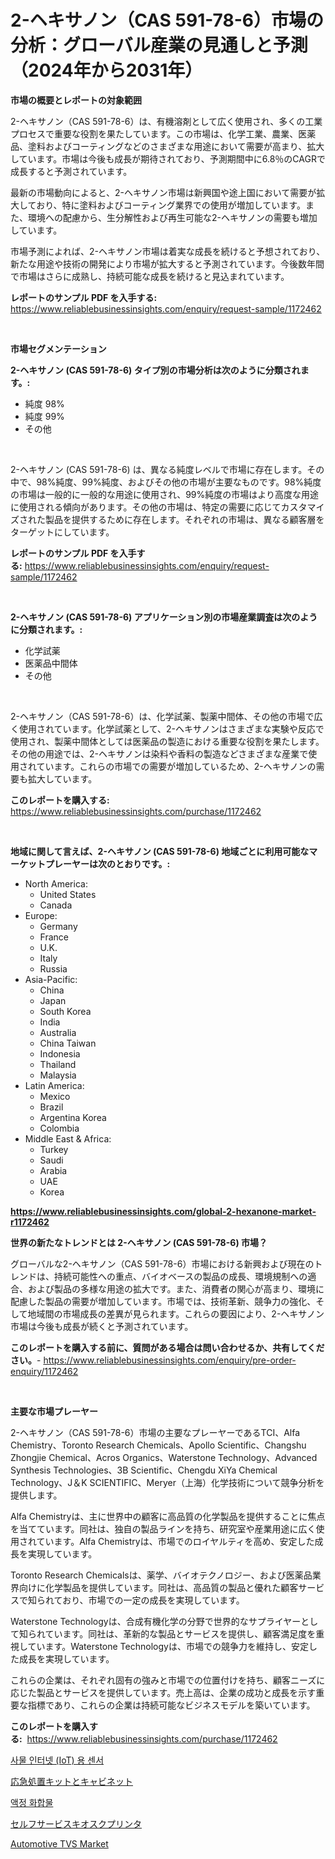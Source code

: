 <p><h1>2-ヘキサノン（CAS 591-78-6）市場の分析：グローバル産業の見通しと予測（2024年から2031年）</h1></p><p><strong>市場の概要とレポートの対象範囲</strong></p>
<p><p>2-ヘキサノン（CAS 591-78-6）は、有機溶剤として広く使用され、多くの工業プロセスで重要な役割を果たしています。この市場は、化学工業、農業、医薬品、塗料およびコーティングなどのさまざまな用途において需要が高まり、拡大しています。市場は今後も成長が期待されており、予測期間中に6.8％のCAGRで成長すると予測されています。</p><p>最新の市場動向によると、2-ヘキサノン市場は新興国や途上国において需要が拡大しており、特に塗料およびコーティング業界での使用が増加しています。また、環境への配慮から、生分解性および再生可能な2-ヘキサノンの需要も増加しています。</p><p>市場予測によれば、2-ヘキサノン市場は着実な成長を続けると予想されており、新たな用途や技術の開発により市場が拡大すると予測されています。今後数年間で市場はさらに成熟し、持続可能な成長を続けると見込まれています。</p></p>
<p><strong>レポートのサンプル PDF を入手する:</strong> <a href="https://www.reliablebusinessinsights.com/enquiry/request-sample/1172462">https://www.reliablebusinessinsights.com/enquiry/request-sample/1172462</a></p>
<p>&nbsp;</p>
<p><strong>市場セグメンテーション</strong></p>
<p><strong>2-ヘキサノン (CAS 591-78-6) タイプ別の市場分析は次のように分類されます。:</strong></p>
<p><ul><li>純度 98%</li><li>純度 99%</li><li>その他</li></ul></p>
<p>&nbsp;</p>
<p><p>2-ヘキサノン (CAS 591-78-6) は、異なる純度レベルで市場に存在します。その中で、98%純度、99%純度、およびその他の市場が主要なものです。98%純度の市場は一般的に一般的な用途に使用され、99%純度の市場はより高度な用途に使用される傾向があります。その他の市場は、特定の需要に応じてカスタマイズされた製品を提供するために存在します。それぞれの市場は、異なる顧客層をターゲットにしています。</p></p>
<p><strong>レポートのサンプル PDF を入手する:</strong>&nbsp;<a href="https://www.reliablebusinessinsights.com/enquiry/request-sample/1172462">https://www.reliablebusinessinsights.com/enquiry/request-sample/1172462</a></p>
<p>&nbsp;</p>
<p><strong> 2-ヘキサノン (CAS 591-78-6) アプリケーション別の市場産業調査は次のように分類されます。:</strong></p>
<p><ul><li>化学試薬</li><li>医薬品中間体</li><li>その他</li></ul></p>
<p>&nbsp;</p>
<p><p>2-ヘキサノン（CAS 591-78-6）は、化学試薬、製薬中間体、その他の市場で広く使用されています。化学試薬として、2-ヘキサノンはさまざまな実験や反応で使用され、製薬中間体としては医薬品の製造における重要な役割を果たします。その他の用途では、2-ヘキサノンは染料や香料の製造などさまざまな産業で使用されています。これらの市場での需要が増加しているため、2-ヘキサノンの需要も拡大しています。</p></p>
<p><strong>このレポートを購入する:</strong>&nbsp; <a href="https://www.reliablebusinessinsights.com/purchase/1172462">https://www.reliablebusinessinsights.com/purchase/1172462</a></p>
<p>&nbsp;</p>
<p><strong>地域に関して言えば、2-ヘキサノン (CAS 591-78-6) 地域ごとに利用可能なマーケットプレーヤーは次のとおりです。:</strong></p>
<p><ul>
    <li>
        North America:
        <ul>
            <li>United States</li>
            <li>Canada</li>
        </ul>
    </li>
    <li>
        Europe:
        <ul>
            <li>Germany</li>
            <li>France</li>
            <li>U.K.</li>
            <li>Italy</li>
            <li>Russia</li>
        </ul>
    </li>
    <li>
        Asia-Pacific:
        <ul>
            <li>China</li>
            <li>Japan</li>
            <li>South Korea</li>
            <li>India</li>
            <li>Australia</li>
            <li>China Taiwan</li>
            <li>Indonesia</li>
            <li>Thailand</li>
            <li>Malaysia</li>
        </ul>
    </li>
    <li>
        Latin America:
        <ul>
            <li>Mexico</li>
            <li>Brazil</li>
            <li>Argentina Korea</li>
            <li>Colombia</li>
        </ul>
    </li>
    <li>
        Middle East & Africa:
        <ul>
            <li>Turkey</li>
            <li>Saudi</li>
            <li>Arabia</li>
            <li>UAE</li>
            <li>Korea</li>
        </ul>
    </li>
    </ul></p>
<p><strong><a href="https://www.reliablebusinessinsights.com/global-2-hexanone-market-r1172462">https://www.reliablebusinessinsights.com/global-2-hexanone-market-r1172462</a></strong>&nbsp;</p>
<p><strong>世界の新たなトレンドとは 2-ヘキサノン (CAS 591-78-6) 市場？</strong></p>
<p><p>グローバルな2-ヘキサノン（CAS 591-78-6）市場における新興および現在のトレンドは、持続可能性への重点、バイオベースの製品の成長、環境規制への適合、および製品の多様な用途の拡大です。また、消費者の関心が高まり、環境に配慮した製品の需要が増加しています。市場では、技術革新、競争力の強化、そして地域間の市場成長の差異が見られます。これらの要因により、2-ヘキサノン市場は今後も成長が続くと予測されています。</p></p>
<p><strong>このレポートを購入する前に、質問がある場合は問い合わせるか、共有してください。</strong>- <a href="https://www.reliablebusinessinsights.com/enquiry/pre-order-enquiry/1172462">https://www.reliablebusinessinsights.com/enquiry/pre-order-enquiry/1172462</a></p>
<p>&nbsp;</p>
<p><strong>主要な市場プレーヤー</strong></p>
<p><p>2-ヘキサノン（CAS 591-78-6）市場の主要なプレーヤーであるTCI、Alfa Chemistry、Toronto Research Chemicals、Apollo Scientific、Changshu Zhongjie Chemical、Acros Organics、Waterstone Technology、Advanced Synthesis Technologies、3B Scientific、Chengdu XiYa Chemical Technology、J＆K SCIENTIFIC、Meryer（上海）化学技術について競争分析を提供します。</p><p>Alfa Chemistryは、主に世界中の顧客に高品質の化学製品を提供することに焦点を当てています。同社は、独自の製品ラインを持ち、研究室や産業用途に広く使用されています。Alfa Chemistryは、市場でのロイヤルティを高め、安定した成長を実現しています。</p><p>Toronto Research Chemicalsは、薬学、バイオテクノロジー、および医薬品業界向けに化学製品を提供しています。同社は、高品質の製品と優れた顧客サービスで知られており、市場での一定の成長を実現しています。</p><p>Waterstone Technologyは、合成有機化学の分野で世界的なサプライヤーとして知られています。同社は、革新的な製品とサービスを提供し、顧客満足度を重視しています。Waterstone Technologyは、市場での競争力を維持し、安定した成長を実現しています。</p><p>これらの企業は、それぞれ固有の強みと市場での位置付けを持ち、顧客ニーズに応じた製品とサービスを提供しています。売上高は、企業の成功と成長を示す重要な指標であり、これらの企業は持続可能なビジネスモデルを築いています。</p></p>
<p><strong>このレポートを購入する:</strong>&nbsp;&nbsp;<a href="https://www.reliablebusinessinsights.com/purchase/1172462">https://www.reliablebusinessinsights.com/purchase/1172462</a></p>
<p><p><a href="https://github.com/Elenrrera7685/Market-Research-Report-List-1/blob/main/135332087218.md">사물 인터넷 (IoT) 용 센서</a></p><p><a href="https://github.com/DemarcusKuhlman/Market-Research-Report-List-1/blob/main/703735095562.md">応急処置キットとキャビネット</a></p><p><a href="https://github.com/vsn7qpua81q/Market-Research-Report-List-2/blob/main/908631987217.md">액정 화합물</a></p><p><a href="https://github.com/lily-u-genius/Market-Research-Report-List-1/blob/main/602638895561.md">セルフサービスキオスクプリンタ</a></p><p><a href="https://issuu.com/reportprime-2/docs/automotive-tvs-market-size-2030.pptx">Automotive TVS Market</a></p></p>